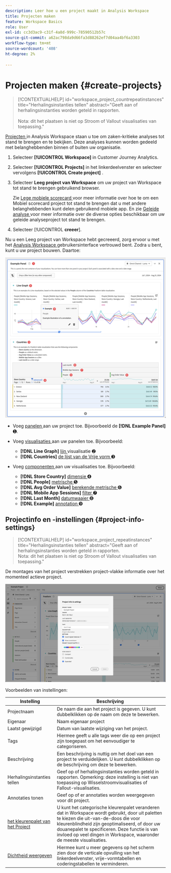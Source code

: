 ```yaml
---
description: Leer hoe u een project maakt in Analysis Workspace
title: Projecten maken
feature: Workspace Basics
role: User
exl-id: cc3d3ac9-c31f-4a8d-999c-78590512b57c
source-git-commit: a62ac798da9d66fa3d88262ef7d04aa4bf6a3303
workflow-type: tm+mt
source-wordcount: '408'
ht-degree: 2%

---
```


# Projecten maken {#create-projects}

<!-- markdownlint-disable MD034 -->

>[!CONTEXTUALHELP]
>id="workspace_project_countrepeatinstances"
>title="Herhalingsinstanties tellen"
>abstract="Geeft aan of herhalingsinstanties worden geteld in rapporten.<br/><br/> Nota: dit het plaatsen is niet op Stroom of Vallout visualisaties van toepassing."

<!-- markdownlint-enable MD034 -->


[ Projecten ](/help/analysis-workspace/build-workspace-project/freeform-overview.md) in Analysis Workspace staan u toe om zaken-kritieke analyses tot stand te brengen en te bekijken.  Deze analyses kunnen worden gedeeld met belanghebbenden binnen of buiten uw organisatie.

1. Selecteer **[!UICONTROL Workspace]** in Customer Journey Analytics.

1. Selecteer **[!UICONTROL Projects]** in het linkerdeelvenster en selecteer vervolgens **[!UICONTROL Create project]** .

1. Selecteer **Leeg project van Workspace** om uw project van Workspace tot stand te brengen gebruikend browser.

   Zie [ Lege mobiele scorecard ](/help/mobile-app/curator.md) voor meer informatie over hoe te om een Mobiel scorecard project tot stand te brengen dat u met andere belanghebbenden kunt delen gebruikend mobiele app. En zie [ Geleide analyse ](/help/guided-analysis/overview.md) voor meer informatie over de diverse opties beschikbaar om uw geleide analyseproject tot stand te brengen.

1. Selecteer [!UICONTROL **creeer**].


Nu u een Leeg project van Workspace hebt gecreeerd, zorg ervoor u met het [ Analysis Workspace ](/help/analysis-workspace/home.md) gebruikersinterface vertrouwd bent. Zodra u bent, kunt u uw project bouwen. Daartoe:

![ Project van het Voorbeeld ](assets/example-project.png)

* Voeg [ panelen ](/help/analysis-workspace/c-panels/panels.md) aan uw project toe. Bijvoorbeeld de **[!DNL Example Panel]** ➊.

* Voeg [ visualisaties ](/help/analysis-workspace/visualizations/freeform-analysis-visualizations.md) aan uw panelen toe. Bijvoorbeeld:
   * **[!DNL Line Graph]** [ lijn ](/help/analysis-workspace/visualizations/line.md) visualisatie ➋
   * **[!DNL Countries]** [ de lijst van de Vrije vorm ](/help/analysis-workspace/visualizations/freeform-table/freeform-table.md) ➌
* Voeg [ componenten ](/help/components/overview.md) aan uw visualisaties toe. Bijvoorbeeld:
   * **[!DNL Store Country]** [ dimensie ](/help/components/dimensions/overview.md) ➍
   * **[!DNL People]** [ metrische ](/help/components/apply-create-metrics.md) ➎
   * **[!DNL Avg Order Value]** [ berekende metrische ](/help/components/calc-metrics/calc-metr-overview.md) ➏
   * **[!DNL Mobile App Sessions]** [ filter ](/help/components/filters/filters-overview.md) ➐
   * **[!DNL Last Month]** [ datumwaaier ](/help/components/date-ranges/overview.md) ➑
   * **[!DNL Example]** [ annotation ](/help/components/annotations/overview.md) ➒


## Projectinfo en -instellingen {#project-info-settings}

<!-- markdownlint-disable MD034 -->

>[!CONTEXTUALHELP]
>id="workspace_project_repeatinstances"
>title="Herhalingsinstanties tellen"
>abstract="Geeft aan of herhalingsinstanties worden geteld in rapporten.<br/> Nota: dit het plaatsen is niet op Stroom of Vallout visualisaties van toepassing."

<!-- markdownlint-enable MD034 -->


De montages van het project verstrekken project-vlakke informatie over het momenteel actieve project.

![ het venster van Info &amp; van Montages van het Project.](./assets/projectinfo.png)

Voorbeelden van instellingen:

| Instelling | Beschrijving |
|---|---|
| Projectnaam | De naam die aan het project is gegeven. U kunt dubbelklikken op de naam om deze te bewerken. |
| Eigenaar | Naam eigenaar project |
| Laatst gewijzigd | Datum van laatste wijziging van het project. |
| Tags | Hiermee geeft u alle tags weer die op een project zijn toegepast om het eenvoudiger te categoriseren. |
| Beschrijving | Een beschrijving is nuttig om het doel van een project te verduidelijken. U kunt dubbelklikken op de beschrijving om deze te bewerken. |
| Herhalingsinstanties tellen | Geef op of herhalingsinstanties worden geteld in rapporten. Opmerking: deze instelling is niet van toepassing op Wisselstroomvisualisaties of Fallout-visualisaties. |
| Annotaties tonen | Geef op of er annotaties worden weergegeven voor dit project. |
| [ het kleurenpalet van het Project ](/help/analysis-workspace/build-workspace-project/color-palettes.md) | U kunt het categorische kleurenpalet veranderen dat in Workspace wordt gebruikt, door uit paletten te kiezen die uit-van-de-doos die voor kleurenblindheid zijn geoptimaliseerd, of door uw douanepalet te specificeren. Deze functie is van invloed op veel dingen in Workspace, waaronder de meeste visualisaties. |
| [Dichtheid weergeven](/help/analysis-workspace/build-workspace-project/view-density.md) | Hiermee kunt u meer gegevens op het scherm zien door de verticale opvulling van het linkerdeelvenster, vrije-vormtabellen en coderingstabellen te verminderen. |



